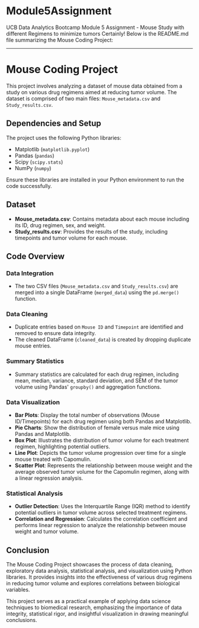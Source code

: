 # Module5Assignment
UCB Data Analytics Bootcamp Module 5 Assignment - Mouse Study with different Regimens to minimize tumors
Certainly! Below is the README.md file summarizing the Mouse Coding Project:

---

# Mouse Coding Project

This project involves analyzing a dataset of mouse data obtained from a study on various drug regimens aimed at reducing tumor volume. The dataset is comprised of two main files: `Mouse_metadata.csv` and `Study_results.csv`.

## Dependencies and Setup
The project uses the following Python libraries:
- Matplotlib (`matplotlib.pyplot`)
- Pandas (`pandas`)
- Scipy (`scipy.stats`)
- NumPy (`numpy`)

Ensure these libraries are installed in your Python environment to run the code successfully.

## Dataset
- **Mouse_metadata.csv**: Contains metadata about each mouse including its ID, drug regimen, sex, and weight.
- **Study_results.csv**: Provides the results of the study, including timepoints and tumor volume for each mouse.

## Code Overview

### Data Integration
- The two CSV files (`Mouse_metadata.csv` and `Study_results.csv`) are merged into a single DataFrame (`merged_data`) using the `pd.merge()` function.

### Data Cleaning
- Duplicate entries based on `Mouse ID` and `Timepoint` are identified and removed to ensure data integrity.
- The cleaned DataFrame (`cleaned_data`) is created by dropping duplicate mouse entries.

### Summary Statistics
- Summary statistics are calculated for each drug regimen, including mean, median, variance, standard deviation, and SEM of the tumor volume using Pandas' `groupby()` and aggregation functions.

### Data Visualization
- **Bar Plots**: Display the total number of observations (Mouse ID/Timepoints) for each drug regimen using both Pandas and Matplotlib.
- **Pie Charts**: Show the distribution of female versus male mice using Pandas and Matplotlib.
- **Box Plot**: Illustrates the distribution of tumor volume for each treatment regimen, highlighting potential outliers.
- **Line Plot**: Depicts the tumor volume progression over time for a single mouse treated with Capomulin.
- **Scatter Plot**: Represents the relationship between mouse weight and the average observed tumor volume for the Capomulin regimen, along with a linear regression analysis.

### Statistical Analysis
- **Outlier Detection**: Uses the Interquartile Range (IQR) method to identify potential outliers in tumor volume across selected treatment regimens.
- **Correlation and Regression**: Calculates the correlation coefficient and performs linear regression to analyze the relationship between mouse weight and tumor volume.

## Conclusion
The Mouse Coding Project showcases the process of data cleaning, exploratory data analysis, statistical analysis, and visualization using Python libraries. It provides insights into the effectiveness of various drug regimens in reducing tumor volume and explores correlations between biological variables.

This project serves as a practical example of applying data science techniques to biomedical research, emphasizing the importance of data integrity, statistical rigor, and insightful visualization in drawing meaningful conclusions.
